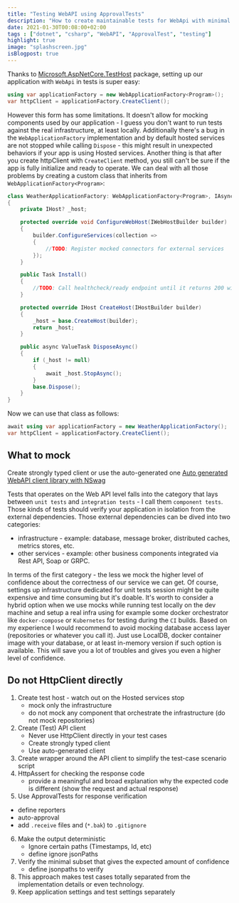```yaml
---
title: "Testing WebAPI using ApprovalTests"
description: "How to create maintainable tests for WebApi with minimal amount of work."
date: 2021-01-30T00:08:00+02:00
tags : ["dotnet", "csharp", "WebAPI", "ApprovalTest", "testing"]
highlight: true
image: "splashscreen.jpg"
isBlogpost: true
---
```


Thanks to [Microsoft.AspNetCore.TestHost](https://www.nuget.org/packages/Microsoft.AspNetCore.TestHost/) package, setting up our application with `WebApi` in tests is super easy:

```cs
using var applicationFactory = new WebApplicationFactory<Program>();
var httpClient = applicationFactory.CreateClient();
```


However this form has some limitations. It doesn't allow for mocking components used by our application - I guess you don't want to run tests against the real infrastructure, at least locally.
Additionally there's a bug in the `WebApplicationFactory` implementation and by default hosted services are not stopped while calling `Dispose` - this might result in unexpected behaviors if your app is using Hosted services. Another thing is that after you create httpClient with `CreateClient` method, you still can't be sure if the app is fully initialize and ready to operate. We can deal with all those problems by creating a custom class that inherits from `WebApplicationFactory<Program>`:

```cs
class WeatherApplicationFactory: WebApplicationFactory<Program>, IAsyncDisposable
{
    private IHost? _host;

    protected override void ConfigureWebHost(IWebHostBuilder builder)
    {
        builder.ConfigureServices(collection =>
        {
            //TODO: Register mocked connectors for external services
        });
    }

    public Task Install()
    {
        //TODO: Call healthcheck/ready endpoint until it returns 200 with a given timeout
    }

    protected override IHost CreateHost(IHostBuilder builder)
    {
        _host = base.CreateHost(builder);
        return _host;
    }

    public async ValueTask DisposeAsync()
    {
        if (_host != null)
        {
            await _host.StopAsync();
        }
        base.Dispose();
    }
}
```

Now we can use that class as follows:

```cs
await using var applicationFactory = new WeatherApplicationFactory();
var httpClient = applicationFactory.CreateClient();
```

## What to mock

Create strongly typed client or use the auto-generated one [Auto generated WebAPI client library with NSwag](/post/auto-generated-web-api-client/)

Tests that operates on the Web API level falls into the category that lays between `unit tests` and `integration tests` - I call them `component tests`. Those kinds of tests should verify your application in isolation from the external dependencies. Those external dependencies can be dived into two categories: 
- infrastructure - example: database, message broker, distributed caches, metrics stores, etc.
- other services - example: other business components integrated via Rest API, Soap or GRPC.

In terms of the first category - the less we mock the higher level of confidence about the correctness of our service we can get. Of course, settings up infrastructure dedicated for unit tests session might be quite expensive and time consuming but it's doable. It's worth to consider a hybrid option when we use mocks while running test locally on the dev machine and setup a real infra using for example some docker orchestrator like `docker-compose` or `Kubernetes` for testing during the `CI` builds. Based on my experience I would recommend to avoid mocking database access layer (repositories or whatever you call it). Just use LocalDB, docker container image with your database, or at least in-memory version if such option is available. This will save you a lot of troubles and gives you even a higher level of confidence.


## Do not HttpClient directly

1. Create test host - watch out on the Hosted services stop
    - mock only the infrastructure
    - do not mock any component that orchestrate the infrastructure (do not mock repositories)
2. Create (Test) API client
    - Never use HttpClient directly in your test cases
    - Create strongly typed client
    - Use auto-generated client
3. Create wrapper around the API client to simplify the test-case scenario script
4. HttpAssert for checking the response code 
    - provide a meaningful and broad explanation why the expected code is different (show the request and actual response)
5. Use ApprovalTests for response verification
  -  define reporters
  - auto-approval
  - add `.receive` files and (`*.bak`) to `.gitignore`
6. Make the output deterministic
    - Ignore certain paths (Timestamps, Id, etc)
    - define ignore jsonPaths
7. Verify the minimal subset that gives the expected amount of confidence
   - define jsonpaths to verify
9. This approach makes test cases totally separated from the implementation details or even technology.
10. Keep application settings and test settings separately

    